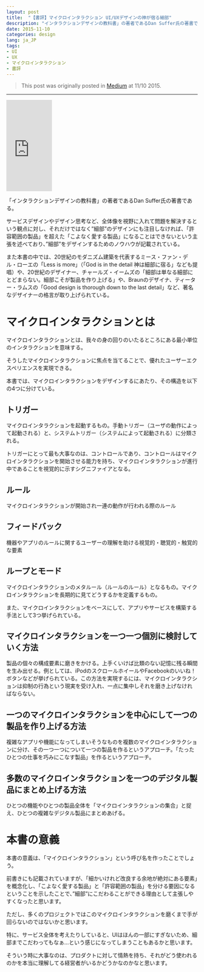 ```yaml
---
layout: post
title:  "【書評】マイクロインタラクション UI/UXデザインの神が宿る細部"
description: "インタラクションデザインの教科書」の著者であるDan Suffer氏の著書である。サービスデザインやデザイン思考など、全体像を視野に入れて問題を解決するという観点に対し、それだけではなく”細部”のデザインにも注目しなければ、「許容範囲の製品」を超えた「こよなく愛する製品」になることはできないという主張を述べており、”細部”をデザインするためのノウハウが記載されている。"
date: 2015-11-10
categories: design
lang: ja_JP
tags:
- UI
- UX
- マイクロインタラクション
- 書評
---
```


> This post was originally posted in [Medium](https://medium.com/@masamichiueta/書評-マイクロインタラクション-ui-uxデザインの神が宿る細部-619c42cf067e#.qsrvnqu1m) at 11/10 2015.

---

<iframe src="http://rcm-fe.amazon-adsystem.com/e/cm?lt1=_blank&bc1=000000&IS2=1&bg1=FFFFFF&fc1=000000&lc1=0000FF&t=maasaamiichii-22&o=9&p=8&l=as4&m=amazon&f=ifr&ref=ss_til&asins=4873116597" style="width:120px;height:240px;" scrolling="no" marginwidth="0" marginheight="0" frameborder="0"></iframe>


「インタラクションデザインの教科書」の著者であるDan Suffer氏の著書である。

サービスデザインやデザイン思考など、全体像を視野に入れて問題を解決するという観点に対し、それだけではなく”細部”のデザインにも注目しなければ、「許容範囲の製品」を超えた「こよなく愛する製品」になることはできないという主張を述べており、”細部”をデザインするためのノウハウが記載されている。

また本書の中では、20世紀のモダニズム建築を代表するミース・ファン・デル・ローエの「Less is more」（「God is in the detail 神は細部に宿る」なども提唱）や、20世紀のデザイナー、チャールズ・イームズの「細部は単なる細部にとどまらない。細部こそが製品を作り上げる」や、Braunのデザイナ、ティーター・ラムスの「Good design is thorough down to the last detail」など、著名なデザイナーの格言が取り上げられている。


# マイクロインタラクションとは

マイクロインタラクションとは、我々の身の回りのいたるところにある最小単位のインタラクションを意味する。

そうしたマイクロインタラクションに焦点を当てることで、優れたユーザーエクスペリエンスを実現できる。

本書では、マイクロインタラクションをデザインするにあたり、その構造を以下の4つに分けている。

## トリガー

マイクロインタラクションを起動するもの。手動トリガー（ユーザの動作によって起動される）と、システムトリガー（システムによって起動される）に分類される。

トリガーにとって最も大事なのは、コントロールであり、コントロールはマイクロインタラクションを開始させる能力を持ち、マイクロインタラクションが進行中であることを視覚的に示すシグニファイアとなる。

## ルール

マイクロインタラクションが開始され一連の動作が行われる際のルール

## フィードバック
機器やアプリのルールに関するユーザーの理解を助ける視覚的・聴覚的・触覚的な要素

## ループとモード
マイクロインタラクションのメタルール（ルールのルール）となるもの。マイクロインタラクションを長期的に見てどうするかを定義するもの。

また、マイクロインタラクションをベースにして、アプリやサービスを構築する手法として3つ挙げられている。

## マイクロインタラクションを一つ一つ個別に検討していく方法

製品の個々の構成要素に磨きをかける。上手くいけば比類のない記憶に残る瞬間を生み出せる。例としては、iPodのスクロールホイールやFacebookのいいね！ボタンなどが挙げられている。この方法を実現するには、マイクロインタラクションは抑制の行為という現実を受け入れ、一点に集中しそれを磨き上げなければならない。

## 一つのマイクロインタラクションを中心にして一つの製品を作り上げる方法

複雑なアプリや機能になってしまいそうなものを複数のマイクロインタラクションに分け、その一つ一つについて一つの製品を作るというアプローチ。「たったひとつの仕事を巧みにこなす製品」を作るというアプローチ。

## 多数のマイクロインタラクションを一つのデジタル製品にまとめ上げる方法

ひとつの機能やひとつの製品全体を「マイクロインタラクションの集合」と捉え、ひとつの複雑なデジタル製品にまとめあげる。

# 本書の意義

本書の意義は、「マイクロインタラクション」という呼び名を作ったことでしょう。

前書きにも記載されていますが、「細かいけれど改良する余地が絶対にある要素」を概念化し、「こよなく愛する製品」と「許容範囲の製品」を分ける要因になるということを示したことで、”細部”にこだわることができる理由として主張しやすくなったと思います。

ただし、多くのプロジェクトではこのマイクロインタラクションを磨くまで手が回らないのではないかと思います。

特に、サービス全体を考えたりしていると、UIはほんの一部にすぎないため、細部までこだわってもなぁ…という感じになってしまうこともあるかと思います。

そういう時に大事なのは、プロダクトに対して情熱を持ち、それがどう使われるのかを本当に理解してる経営者がいるかどうかなのかなと思います。
